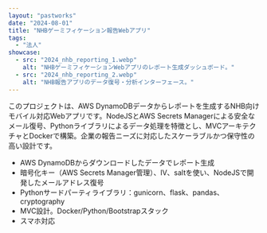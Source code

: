 ```yaml
---
layout: "pastworks"
date: "2024-08-01"
title: "NHBゲーミフィケーション報告Webアプリ"
tags:
  - "法人"
showcase:
  - src: "2024_nhb_reporting_1.webp"
    alt: "NHBゲーミフィケーションWebアプリのレポート生成ダッシュボード。"
  - src: "2024_nhb_reporting_2.webp"
    alt: "NHB報告アプリのデータ復号・分析インターフェース。"
---
```

このプロジェクトは、AWS DynamoDBデータからレポートを生成するNHB向けモバイル対応Webアプリです。NodeJSとAWS Secrets Managerによる安全なメール復号、Pythonライブラリによるデータ処理を特徴とし、MVCアーキテクチャとDockerで構築。企業の報告ニーズに対応したスケーラブルかつ保守性の高い設計です。

- AWS DynamoDBからダウンロードしたデータでレポート生成
- 暗号化キー（AWS Secrets Manager管理）、IV、saltを使い、NodeJSで開発したメールアドレス復号
- Pythonサードパーティライブラリ：gunicorn、flask、pandas、cryptography
- MVC設計。Docker/Python/Bootstrapスタック
- スマホ対応
